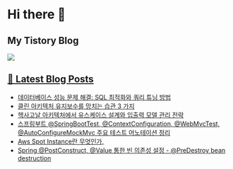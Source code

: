 # Hi there 👋

## My Tistory Blog

<p>
    <a href="https://kylo8.tistory.com"><img src="https://img.shields.io/badge/Tistory-000000?style=flat-square&logo=Tistory&logoColor=white"/>
</p>

## 📕 Latest Blog Posts

<ul><li><a href='https://kylo8.tistory.com/entry/%EB%8D%B0%EC%9D%B4%ED%84%B0%EB%B2%A0%EC%9D%B4%EC%8A%A4-%EC%84%B1%EB%8A%A5-%EB%AC%B8%EC%A0%9C-%ED%95%B4%EA%B2%B0-SQL-%EC%B5%9C%EC%A0%81%ED%99%94%EC%99%80-%EC%BF%BC%EB%A6%AC-%ED%8A%9C%EB%8B%9D-%EB%B0%A9%EB%B2%95' target='_blank'>데이터베이스 성능 문제 해결: SQL 최적화와 쿼리 튜닝 방법</a></li><li><a href='https://kylo8.tistory.com/entry/%ED%81%B4%EB%A6%B0-%EC%95%84%ED%82%A4%ED%85%8D%EC%B2%98-%EC%9C%A0%EC%A7%80%EB%B3%B4%EC%88%98%EB%A5%BC-%EB%A7%9D%EC%B9%98%EB%8A%94-%EC%8A%B5%EA%B4%80-3-%EA%B0%80%EC%A7%80' target='_blank'>클린 아키텍처 유지보수를 망치는 습관 3 가지</a></li><li><a href='https://kylo8.tistory.com/entry/%ED%97%A5%EC%82%AC%EA%B3%A0%EB%82%A0-%EC%95%84%ED%82%A4%ED%85%8D%EC%B2%98%EC%97%90%EC%84%9C-%EC%9C%A0%EC%8A%A4%EC%BC%80%EC%9D%B4%EC%8A%A4-%EC%84%A4%EA%B3%84%EC%99%80-%EC%9E%85%EC%B6%9C%EB%A0%A5-%EB%AA%A8%EB%8D%B8-%EA%B4%80%EB%A6%AC-%EC%A0%84%EB%9E%B5' target='_blank'>헥사고날 아키텍처에서 유스케이스 설계와 입출력 모델 관리 전략</a></li><li><a href='https://kylo8.tistory.com/entry/%EC%8A%A4%ED%94%84%EB%A7%81%EB%B6%80%ED%8A%B8-SpringBootTest-ContextConfiguration-WebMvcTest-AutoConfigureMockMvc-%EC%A3%BC%EC%9A%94-%ED%85%8C%EC%8A%A4%ED%8A%B8-%EC%96%B4%EB%85%B8%ED%85%8C%EC%9D%B4%EC%85%98-%EC%A0%95%EB%A6%AC' target='_blank'>스프링부트 @SpringBootTest, @ContextConfiguration, @WebMvcTest, @AutoConfigureMockMvc 주요 테스트 어노테이션 정리</a></li><li><a href='https://kylo8.tistory.com/entry/Aws-Spot-Instance%EB%9E%80-%EB%AC%B4%EC%97%87%EC%9D%B8%EA%B0%80' target='_blank'>Aws Spot Instance란 무엇인가,</a></li><li><a href='https://kylo8.tistory.com/entry/Spring-PostConstruct-Value-%ED%86%B5%ED%95%9C-%EB%B9%88-%EC%9D%98%EC%A1%B4%EC%84%B1-%EC%84%A4%EC%A0%95-PreDestroy-bean-destruction' target='_blank'>Spring @PostConstruct, @Value 통한 빈 의존성 설정 - @PreDestroy bean destruction</a></li></ul>